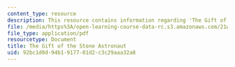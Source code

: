 ```yaml
---
content_type: resource
description: This resource contains information regarding 'The Gift of the Stone Astronaut'.
file: /media/https%3A/open-learning-course-data-rc.s3.amazonaws.com/21w-759-writing-science-fiction-spring-2016/92bc1d0d94b1917701d2c3c29aaa32a8_MIT21W_759S16_TheGift.pdf
file_type: application/pdf
resourcetype: Document
title: The Gift of the Stone Astronaut
uid: 92bc1d0d-94b1-9177-01d2-c3c29aaa32a8
---
```

